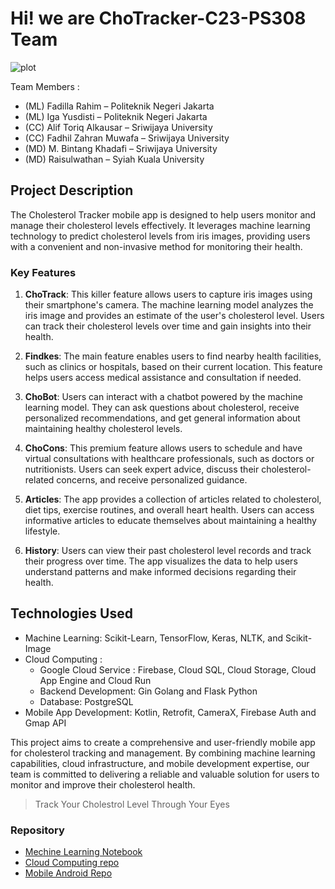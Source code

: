 # Hi! we are ChoTracker-C23-PS308 Team

![plot](./chotracker)

Team Members : 
- (ML) Fadilla Rahim – Politeknik Negeri Jakarta 
- (ML) Iga Yusdisti – Politeknik Negeri Jakarta
- (CC) Alif Toriq Alkausar – Sriwijaya University 
- (CC) Fadhil Zahran Muwafa – Sriwijaya University 
- (MD) M. Bintang Khadafi – Sriwijaya University
- (MD) Raisulwathan – Syiah Kuala University 

## Project Description

The Cholesterol Tracker mobile app is designed to help users monitor and manage their cholesterol levels effectively. It leverages machine learning technology to predict cholesterol levels from iris images, providing users with a convenient and non-invasive method for monitoring their health.

### Key Features

1. **ChoTrack**: This killer feature allows users to capture iris images using their smartphone's camera. The machine learning model analyzes the iris image and provides an estimate of the user's cholesterol level. Users can track their cholesterol levels over time and gain insights into their health.

2. **Findkes**: The main feature enables users to find nearby health facilities, such as clinics or hospitals, based on their current location. This feature helps users access medical assistance and consultation if needed.

3. **ChoBot**: Users can interact with a chatbot powered by the machine learning model. They can ask questions about cholesterol, receive personalized recommendations, and get general information about maintaining healthy cholesterol levels.

4. **ChoCons**: This premium feature allows users to schedule and have virtual consultations with healthcare professionals, such as doctors or nutritionists. Users can seek expert advice, discuss their cholesterol-related concerns, and receive personalized guidance.

5. **Articles**: The app provides a collection of articles related to cholesterol, diet tips, exercise routines, and overall heart health. Users can access informative articles to educate themselves about maintaining a healthy lifestyle.

6. **History**: Users can view their past cholesterol level records and track their progress over time. The app visualizes the data to help users understand patterns and make informed decisions regarding their health.


## Technologies Used
- Machine Learning: Scikit-Learn, TensorFlow, Keras, NLTK, and Scikit-Image
- Cloud Computing :
  - Google Cloud Service : Firebase, Cloud SQL, Cloud Storage, Cloud App Engine and Cloud Run
  - Backend Development: Gin Golang and Flask Python
  - Database: PostgreSQL
- Mobile App Development: Kotlin, Retrofit, CameraX, Firebase Auth and Gmap API

This project aims to create a comprehensive and user-friendly mobile app for cholesterol tracking and management. By combining machine learning capabilities, cloud infrastructure, and mobile development expertise, our team is committed to delivering a reliable and valuable solution for users to monitor and improve their cholesterol health.

> Track Your Cholestrol Level Through Your Eyes

### Repository 
- [Mechine Learning Notebook](https://github.com/ChoTracker-C23-PS308/ChoTracker-ML)
- [Cloud Computing repo](https://github.com/ChoTracker-C23-PS308/ChoTracker-CC)
- [Mobile Android Repo](https://github.com/ChoTracker-C23-PS308/ChoTracker-MD)
